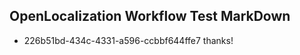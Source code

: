 ## OpenLocalization Workflow Test MarkDown
* 226b51bd-434c-4331-a596-ccbbf644ffe7 
thanks!<!--HONumber=Mar16_HO3-->

